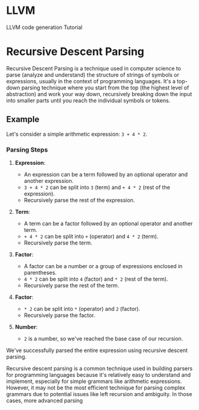 # LLVM
LLVM code generation Tutorial


# Recursive Descent Parsing

Recursive Descent Parsing is a technique used in computer science to parse (analyze and understand) the structure of strings of symbols or expressions, usually in the context of programming languages. It's a top-down parsing technique where you start from the top (the highest level of abstraction) and work your way down, recursively breaking down the input into smaller parts until you reach the individual symbols or tokens.

## Example

Let's consider a simple arithmetic expression: `3 + 4 * 2`.

### Parsing Steps

1. **Expression**:
   - An expression can be a term followed by an optional operator and another expression.
   - `3 + 4 * 2` can be split into `3` (term) and `+ 4 * 2` (rest of the expression).
   - Recursively parse the rest of the expression.

2. **Term**:
   - A term can be a factor followed by an optional operator and another term.
   - `+ 4 * 2` can be split into `+` (operator) and `4 * 2` (term).
   - Recursively parse the term.

3. **Factor**:
   - A factor can be a number or a group of expressions enclosed in parentheses.
   - `4 * 2` can be split into `4` (factor) and `* 2` (rest of the term).
   - Recursively parse the rest of the term.

4. **Factor**:
   - `* 2` can be split into `*` (operator) and `2` (factor).
   - Recursively parse the factor.

5. **Number**:
   - `2` is a number, so we've reached the base case of our recursion.

We've successfully parsed the entire expression using recursive descent parsing.

Recursive descent parsing is a common technique used in building parsers for programming languages because it's relatively easy to understand and implement, especially for simple grammars like arithmetic expressions. However, it may not be the most efficient technique for parsing complex grammars due to potential issues like left recursion and ambiguity. In those cases, more advanced parsing
